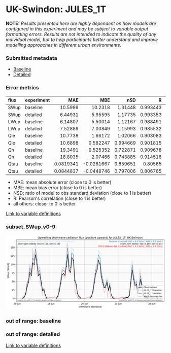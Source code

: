 # UK-Swindon: JULES_1T

**NOTE:** *Results presented here are highly dependent on how models are configured in this experiment and may be subject to variable output formatting errors. Results are not intended to indicate the quality of any individual model, but to help participants better understand and improve modelling approaches in different urban environments.*

### Submitted metadata

- [Baseline](JULES_1T_UK-Swindon_baseline_attrs.md)
- [Detailed](JULES_1T_UK-Swindon_detailed_attrs.md)

### Error metrics

| flux   | experiment   |        MAE |        MBE |      nSD |        R |         5th |      95th |      RMSE |    cRMSE |       AMBE |      1-nSD |        1-R |   nSkewness |   nKurtosis |   Overlap |
|:-------|:-------------|-----------:|-----------:|---------:|---------:|------------:|----------:|----------:|---------:|-----------:|-----------:|-----------:|------------:|------------:|----------:|
| SWup   | baseline     | 10.5999    | 10.2318    | 1.31448  | 0.993443 |  0.662524   | 28.1561   | 14.4489   | 0.340788 | 10.2318    | 0.314481   | 0.00655703 |   0.0949053 |   0.452835  | 0.1256    |
| SWup   | detailed     |  6.44931   |  5.95595   | 1.17735  | 0.993353 |  0.728905   | 15.4556   |  8.81413  | 0.217037 |  5.95595   | 0.177349   | 0.0066473  |   0.0948037 |   0.453304  | 0.110719  |
| LWup   | baseline     |  6.14807   |  5.50014   | 1.12167  | 0.988491 |  1.3847     | 16.1454   |  8.88764  | 0.201551 |  5.50014   | 0.121671   | 0.0115091  |   0.317876  |   1.14423   | 0.0663373 |
| LWup   | detailed     |  7.52889   |  7.00849   | 1.15993  | 0.985532 |  1.72394    | 20.7667   | 10.958    | 0.243194 |  7.00849   | 0.159931   | 0.0144684  |   0.420399  |   1.72255   | 0.0761321 |
| Qle    | baseline     | 10.7738    |  1.66172   | 1.02066  | 0.903083 |  3.70338    |  8.49132  | 18.0423   | 0.44527  |  1.66172   | 0.0206565  | 0.0969172  |   0.0916914 |   0.410023  | 0.163829  |
| Qle    | detailed     | 10.6898    |  0.582247  | 0.994669 | 0.901815 |  3.7283     |  5.19     | 17.8426   | 0.441985 |  0.582247  | 0.00533053 | 0.0981847  |   0.084465  |   0.392498  | 0.167543  |
| Qh     | baseline     | 19.3491    |  0.525352  | 0.722871 | 0.909678 | 12.7157     | 41.8591   | 27.8127   | 0.455393 |  0.525352  | 0.277129   | 0.090322   |   0.0493843 |   0.0200773 | 0.235225  |
| Qh     | detailed     | 18.8035    |  2.07466   | 0.743885 | 0.914516 | 13.1241     | 38.0095   | 26.8907   | 0.439062 |  2.07466   | 0.256115   | 0.0854844  |   0.0579691 |   0.0113617 | 0.238535  |
| Qtau   | baseline     |  0.0819341 | -0.0281667 | 0.859651 | 0.80565  |  0.00670731 |  0.120126 |  0.156407 | 0.594848 |  0.0281667 | 0.14035    | 0.19435    |   0.311417  |   2.14138   | 0.0788093 |
| Qtau   | detailed     |  0.0844837 | -0.0448746 | 0.797006 | 0.806765 |  0.00514934 |  0.167747 |  0.159294 | 0.590952 |  0.0448746 | 0.202995   | 0.193235   |   0.315799  |   2.16241   | 0.10021   |

 - MAE: mean absolute error (close to 0 is better)
 - MBE: mean bias error (close to 0 is better)
 - NSD: ratio of model to obs standard deviation (close to 1 is better)
 - R: Pearson's correlation (close to 1 is better)
 - all others: closer to 0 is better

[Link to variable definitions](../modelattrs/variable_definitions.md)

### <a name="subset_swup_v0-9"></a>subset_SWup_v0-9
[![JULES_1T_UK-Swindon_subset_SWup_v0-9.png](JULES_1T_UK-Swindon_subset_SWup_v0-9.png)](JULES_1T_UK-Swindon_subset_SWup_v0-9.png)

### out of range: baseline


### out of range: detailed



[Link to variable definitions](../modelattrs/variable_definitions.md)

